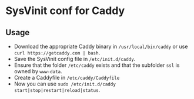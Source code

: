 SysVinit conf for Caddy
=======================

Usage
-----

* Download the appropriate Caddy binary in `/usr/local/bin/caddy` or use `curl https://getcaddy.com | bash`.
* Save the SysVinit config file in `/etc/init.d/caddy`.
* Ensure that the folder `/etc/caddy` exists and that the subfolder `ssl` is owned by `www-data`.
* Create a Caddyfile in `/etc/caddy/Caddyfile`
* Now you can use `sudo /etc/init.d/caddy start|stop|restart|reload|status`.
